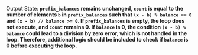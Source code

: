 Output State: **`prefix_balances` remains unchanged, `count` is equal to the number of elements `b` in `prefix_balances` such that `(x - b) % balance == 0` and `(x - b) // balance >= 0`. If `prefix_balances` is empty, the loop does not execute, and `count` remains 0. If `balance` is 0, the condition `(x - b) % balance` could lead to a division by zero error, which is not handled in the loop. Therefore, additional logic should be included to check if `balance` is 0 before executing the loop.**